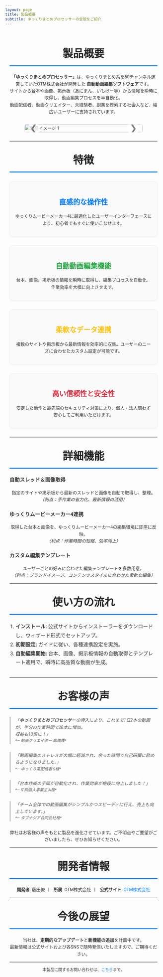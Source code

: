 ```yaml
---
layout: page
title: 製品概要
subtitle: ゆっくりまとめプロセッサーの全貌をご紹介
---
```


<style>
  /* Google Fonts（例: 'Roboto'）の読み込み */
  @import url('https://fonts.googleapis.com/css2?family=Roboto:wght@400;500;700&display=swap');

  /* 全体の基本設定 */
  .page-content {
    font-family: 'Roboto', sans-serif;
    line-height: 1.6;
    color: #333;
    max-width: 900px;
    margin: 0 auto;
    padding: 1em;
  }
  /* セクション見出し */
  .section-title {
    text-align: center;
    font-size: 2.4em;
    margin-top: 1em;
    margin-bottom: 0.7em;  /* 間隔を広めに設定 */
    color: #222;
    border-bottom: 3px solid #007BFF;
    padding-bottom: 0.3em;
  }
  /* クローセル（カルーセル）のスタイル */
  .carousel {
    position: relative;
    overflow: hidden;
    margin: 2em auto;
    max-width: 80%;
  }
  .carousel-inner {
    display: flex;
    transition: transform 0.5s ease-in-out;
  }
  .carousel-item {
    min-width: 100%;
    box-sizing: border-box;
  }
  .carousel-item img {
    width: 100%;
    display: block;
    border-radius: 8px;
    box-shadow: 0 4px 8px rgba(0,0,0,0.1);
  }
  /* ナビゲーション矢印 */
  .carousel-control {
    position: absolute;
    top: 50%;
    transform: translateY(-50%);
    font-size: 2em;
    color: rgba(0,0,0,0.5);
    background: rgba(255,255,255,0.7);
    border-radius: 50%;
    width: 40px;
    height: 40px;
    line-height: 40px;
    text-align: center;
    cursor: pointer;
    user-select: none;
    transition: background 0.3s, color 0.3s;
  }
  .carousel-control:hover {
    background: rgba(255,255,255,1);
    color: rgba(0,0,0,0.8);
  }
  .carousel-control.prev {
    left: 10px;
  }
  .carousel-control.next {
    right: 10px;
  }
  
  /* 以下は従来のその他のスタイル（特徴、詳細機能等） */
  .feature-item {
    text-align: center;
    padding: 1.2em;
    margin: 2em auto;  /* カード間の余白を広めに */
    border: 1px solid #eee;
    border-radius: 12px;
    background-color: #fafafa;
    max-width: 700px;
    box-shadow: 0 2px 6px rgba(0,0,0,0.05);
    transition: transform 0.3s ease, box-shadow 0.3s ease;
  }
  .feature-item:hover {
    transform: translateY(-5px);
    box-shadow: 0 4px 12px rgba(0,0,0,0.15);
  }
  .feature-item h3 {
    margin-bottom: 0.7em;
    font-size: 1.6em;
  }
  .usage-list {
    max-width: 800px;
    margin: 0 auto 2em;
    font-size: 1.15em;
    line-height: 1.8;
    list-style-type: decimal;
    padding-left: 1.2em;
  }
  blockquote {
    border-left: 4px solid #ccc;
    margin: 1.8em 0;
    padding-left: 1em;
    font-style: italic;
    color: #555;
  }
  a {
    color: #007BFF;
    text-decoration: none;
    transition: color 0.3s ease;
  }
  a:hover {
    color: #0056b3;
    text-decoration: underline;
  }
  @media screen and (max-width: 768px) {
    .section-title { font-size: 2em; }
    .subsection-title { font-size: 1.5em; }
    .feature-item { padding: 1em; margin: 1.5em; }
  }
</style>

<div class="page-content">

  <!-- 製品概要のイントロダクション -->
  <h2 class="section-title">製品概要</h2>
  <p style="text-align: center;">
    <strong>「ゆっくりまとめプロセッサー」</strong>は、ゆっくりまとめ系を50チャンネル運営していたOTM株式会社が開発した
    <strong>自動動画編集ソフトウェア</strong>です。<br>
    サイトから台本や画像、掲示板（あにまん、いもげー等）から情報を瞬時に取得し、動画編集プロセスを半自動化。<br>
    動画配信者、動画クリエイター、未経験者、副業を模索する社会人など、幅広いユーザーに支持されています。
  </p>

  <!-- クローセル（カルーセル）の導入：製品イメージ部分 -->
  <div id="productCarousel" class="carousel">
    <div class="carousel-inner">
      <div class="carousel-item">
        <img src="/assets/img/製品イメージ.png" alt="製品イメージ 1">
      </div>
      <div class="carousel-item">
        <img src="/assets/img/製品イメージ.jpg" alt="製品イメージ 2">
      </div>
      <div class="carousel-item">
        <img src="/assets/img/製品イメージ.jpg" alt="製品イメージ 3">
      </div>
    </div>
    <div class="carousel-control prev" onclick="prevSlide()">&#10094;</div>
    <div class="carousel-control next" onclick="nextSlide()">&#10095;</div>
  </div>

  <hr>

  <!-- 製品の特徴 -->
  <h2 class="section-title">特徴</h2>

  <div class="feature-item">
    <h3 style="color:#007BFF;">直感的な操作性</h3>
    <p>ゆっくりムービーメーカー4に最適化したユーザーインターフェースにより、初心者でもすぐに使いこなせます。</p>
  </div>

  <div class="feature-item">
    <h3 style="color:#28A745;">自動動画編集機能</h3>
    <p>台本、画像、掲示板の情報を瞬時に取得し、編集プロセスを自動化。作業効率を大幅に向上させます。</p>
  </div>

  <div class="feature-item">
    <h3 style="color:#FFC107;">柔軟なデータ連携</h3>
    <p>複数のサイトや掲示板から最新情報を効率的に収集。ユーザーのニーズに合わせたカスタム設定が可能です。</p>
  </div>

  <div class="feature-item">
    <h3 style="color:#DC3545;">高い信頼性と安全性</h3>
    <p>安定した動作と最先端のセキュリティ対策により、個人・法人問わず安心してご利用いただけます。</p>
  </div>

  <hr>

  <!-- 詳細な機能説明 -->
  <h2 class="section-title">詳細機能</h2>

  <h3 class="subsection-title">自動スレッド＆画像取得</h3>
  <p style="text-align: center;">
    指定のサイトや掲示板から最新のスレッドと画像を自動で取得し、整理。<br>
    <em>（利点：手作業の省力化、最新情報の活用）</em>
  </p>

  <h3 class="subsection-title">ゆっくりムービーメーカー4連携</h3>
  <p style="text-align: center;">
    取得した台本と画像を、ゆっくりムービーメーカー4の編集環境に即座に反映。<br>
    <em>（利点：作業時間の短縮、効率向上）</em>
  </p>

  <h3 class="subsection-title">カスタム編集テンプレート</h3>
  <p style="text-align: center;">
    ユーザーごとの好みに合わせた編集テンプレートを多数用意。<br>
    <em>（利点：ブランドイメージ、コンテンツスタイルに合わせた柔軟な編集）</em>
  </p>

  <hr>

  <!-- 利用の流れ -->
  <h2 class="section-title">使い方の流れ</h2>
  <ol class="usage-list">
    <li><strong>インストール:</strong> 公式サイトからインストーラーをダウンロードし、ウィザード形式でセットアップ。</li>
    <li><strong>初期設定:</strong> ガイドに従い、各種連携設定を実施。</li>
    <li><strong>自動編集開始:</strong> 台本、画像、掲示板情報の自動取得とテンプレート適用で、瞬時に高品質な動画が生成。</li>
  </ol>

  <hr>

  <!-- お客様の声 -->
  <h2 class="section-title">お客様の声</h2>
  <blockquote>
    「<strong>ゆっくりまとめプロセッサー</strong>の導入により、これまで1日2本の動画が、半分の作業時間で20本に増加。<br>
    収益も10倍に！」<br>
    <span style="font-size:0.9em;">*— 動画クリエイター 高橋様*</span>
  </blockquote>
  <blockquote>
    「動画編集のストレスが大幅に軽減され、余った時間で自己研鑽に励めるようになりました。」<br>
    <span style="font-size:0.9em;">*— ゆっくり系配信者 S様*</span>
  </blockquote>
  <blockquote>
    「台本作成の手間が自動化され、作業効率が格段に向上しました！」<br>
    <span style="font-size:0.9em;">*— IT系個人事業主 A様*</span>
  </blockquote>
  <blockquote>
    「チーム全体での動画編集がシンプルかつスピーディに行え、売上も向上しています。」<br>
    <span style="font-size:0.9em;">*— タブナジア合同会社様*</span>
  </blockquote>
  <p style="text-align: center;">
    弊社はお客様の声をもとに製品を進化させています。ご不明点やご要望がございましたら、ぜひお知らせください。
  </p>

  <hr>

  <!-- 開発者・企業情報 -->
  <h2 class="section-title">開発者情報</h2>
  <p style="text-align: center;">
    <strong>開発者</strong>: 藤田僚&nbsp;&nbsp;&nbsp;|&nbsp;&nbsp;&nbsp;
    <strong>所属</strong>: OTM株式会社&nbsp;&nbsp;&nbsp;|&nbsp;&nbsp;&nbsp;
    <strong>公式サイト</strong>: <a href="https://your-company-website.example" target="_blank">OTM株式会社</a>
  </p>

  <hr>

  <!-- 今後の展望 -->
  <h2 class="section-title">今後の展望</h2>
  <p style="text-align: center;">
    当社は、<strong>定期的なアップデート</strong>と<strong>新機能の追加</strong>を計画中です。<br>
    最新情報は公式サイトおよび各SNSで随時発信いたしますので、ご期待ください。
  </p>

  <hr>

  <!-- フッター情報 -->
  <p style="text-align: center; font-size: 0.9em;">
    本製品に関するお問い合わせは、<a href="mailto:fujita.otm@gmail.com">こちら</a>まで。
  </p>
</div>

<script>
  // クローセル（カルーセル）の実装
  var currentIndex = 0;
  var carouselInner = document.querySelector('#productCarousel .carousel-inner');
  var totalItems = document.querySelectorAll('#productCarousel .carousel-item').length;

  function showSlide(index) {
    if (index >= totalItems) { currentIndex = 0; }
    else if (index < 0) { currentIndex = totalItems - 1; }
    else { currentIndex = index; }
    carouselInner.style.transform = 'translateX(-' + (currentIndex * 100) + '%)';
  }

  function nextSlide() {
    showSlide(currentIndex + 1);
  }

  function prevSlide() {
    showSlide(currentIndex - 1);
  }

  setInterval(nextSlide, 5000); // 自動スライド（5秒ごと）
</script>
